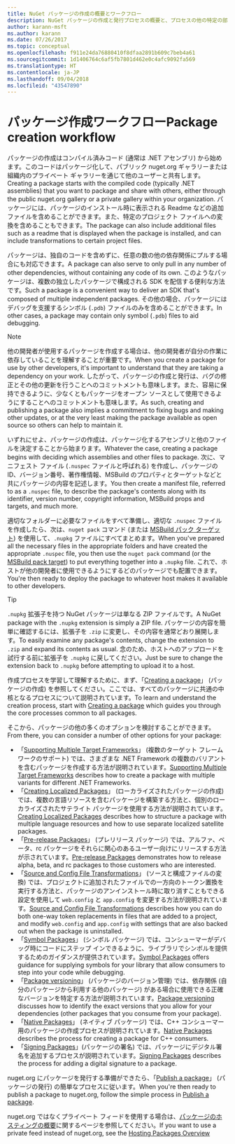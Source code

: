 ```yaml
---
title: NuGet パッケージの作成の概要とワークフロー
description: NuGet パッケージの作成と発行プロセスの概要と、プロセスの他の特定の部分へのリンク。
author: karann-msft
ms.author: karann
ms.date: 07/26/2017
ms.topic: conceptual
ms.openlocfilehash: f911e24da76880410f8dfaa2891b609c7beb4a61
ms.sourcegitcommit: 1d1406764c6af5fb7801d462e0c4afc9092fa569
ms.translationtype: HT
ms.contentlocale: ja-JP
ms.lasthandoff: 09/04/2018
ms.locfileid: "43547890"
---
```

# <a name="package-creation-workflow"></a><span data-ttu-id="6abdc-103">パッケージ作成ワークフロー</span><span class="sxs-lookup"><span data-stu-id="6abdc-103">Package creation workflow</span></span>

<span data-ttu-id="6abdc-104">パッケージの作成はコンパイル済みコード (通常は .NET アセンブリ) から始めます。このコードはパッケージ化して、パブリック nuget.org ギャラリーまたは組織内のプライベート ギャラリーを通じて他のユーザーと共有します。</span><span class="sxs-lookup"><span data-stu-id="6abdc-104">Creating a package starts with the compiled code (typically .NET assemblies) that you want to package and share with others, either through the public nuget.org gallery or a private gallery within your organization.</span></span> <span data-ttu-id="6abdc-105">パッケージには、パッケージのインストール時に表示される Readme などの追加ファイルを含めることができます。また、特定のプロジェクト ファイルへの変換を含めることもできます。</span><span class="sxs-lookup"><span data-stu-id="6abdc-105">The package can also include additional files such as a readme that is displayed when the package is installed, and can include transformations to certain project files.</span></span>

<span data-ttu-id="6abdc-106">パッケージは、独自のコードを含めずに、任意の数の他の依存関係にプルする場合にも対応できます。</span><span class="sxs-lookup"><span data-stu-id="6abdc-106">A package can also serve to only pull in any number of other dependencies, without containing any code of its own.</span></span> <span data-ttu-id="6abdc-107">このようなパッケージは、複数の独立したパッケージで構成される SDK を配信する便利な方法です。</span><span class="sxs-lookup"><span data-stu-id="6abdc-107">Such a package is a convenient way to deliver an SDK that's composed of multiple independent packages.</span></span> <span data-ttu-id="6abdc-108">その他の場合、パッケージにはデバッグを支援するシンボル (`.pdb`) ファイルのみを含めることができます。</span><span class="sxs-lookup"><span data-stu-id="6abdc-108">In other cases, a package may contain only symbol (`.pdb`) files to aid debugging.</span></span>

> [!Note]
> <span data-ttu-id="6abdc-109">他の開発者が使用するパッケージを作成する場合は、他の開発者が自分の作業に依存していることを理解することが重要です。</span><span class="sxs-lookup"><span data-stu-id="6abdc-109">When you create a package for use by other developers, it's important to understand that they are taking a dependency on your work.</span></span> <span data-ttu-id="6abdc-110">したがって、パッケージの作成と発行は、バグの修正とその他の更新を行うことへのコミットメントも意味します。また、容易に保持できるように、少なくともパッケージをオープン ソースとして使用できるようにすることへのコミットメントも意味します。</span><span class="sxs-lookup"><span data-stu-id="6abdc-110">As such, creating and publishing a package also implies a commitment to fixing bugs and making other updates, or at the very least making the package available as open source so others can help to maintain it.</span></span>

<span data-ttu-id="6abdc-111">いずれにせよ、パッケージの作成は、パッケージ化するアセンブリと他のファイルを決定することから始まります。</span><span class="sxs-lookup"><span data-stu-id="6abdc-111">Whatever the case, creating a package begins with deciding which assemblies and other files to package.</span></span> <span data-ttu-id="6abdc-112">次に、マニフェスト ファイル (`.nuspec` ファイルと呼ばれる) を作成し、パッケージの ID、バージョン番号、著作権情報、MSBuild のプロパティとターゲットなどと共にパッケージの内容を記述します。</span><span class="sxs-lookup"><span data-stu-id="6abdc-112">You then create a manifest file, referred to as a `.nuspec` file, to describe the package's contents along with its identifier, version number, copyright information, MSBuild props and targets, and much more.</span></span>

<span data-ttu-id="6abdc-113">適切なフォルダーに必要なファイルをすべて準備し、適切な `.nuspec` ファイルを作成したら、次は、`nuget pack` コマンド (または [MSBuild パック ターゲット](../reference/msbuild-targets.md)) を使用して、`.nupkg` ファイルにすべてまとめます。</span><span class="sxs-lookup"><span data-stu-id="6abdc-113">When you've prepared all the necessary files in the appropriate folders and have created the appropriate `.nuspec` file, you then use the `nuget pack` command (or the [MSBuild pack target](../reference/msbuild-targets.md)) to put everything together into a `.nupkg` file.</span></span> <span data-ttu-id="6abdc-114">これで、ホストが他の開発者に使用できるようにするどのパッケージでも配置できます。</span><span class="sxs-lookup"><span data-stu-id="6abdc-114">You're then ready to deploy the package to whatever host makes it available to other developers.</span></span>

> [!Tip]
> <span data-ttu-id="6abdc-115">`.nupkg` 拡張子を持つ NuGet パッケージは単なる ZIP ファイルです。</span><span class="sxs-lookup"><span data-stu-id="6abdc-115">A NuGet package with the `.nupkg` extension is simply a ZIP file.</span></span> <span data-ttu-id="6abdc-116">パッケージの内容を簡単に確認するには、拡張子を `.zip` に変更し、その内容を通常どおり展開します。</span><span class="sxs-lookup"><span data-stu-id="6abdc-116">To easily examine any package's contents, change the extension to `.zip` and expand its contents as usual.</span></span> <span data-ttu-id="6abdc-117">念のため、ホストへのアップロードを試行する前に拡張子を `.nupkg` に戻してください。</span><span class="sxs-lookup"><span data-stu-id="6abdc-117">Just be sure to change the extension back to `.nupkg` before attempting to upload it to a host.</span></span>

<span data-ttu-id="6abdc-118">作成プロセスを学習して理解するために、まず、「[Creating a package](../create-packages/creating-a-package.md)」 (パッケージの作成) を参照してください。ここでは、すべてのパッケージに共通の中核となるプロセスについて説明されています。</span><span class="sxs-lookup"><span data-stu-id="6abdc-118">To learn and understand the creation process, start with [Creating a package](../create-packages/creating-a-package.md) which guides you through the core processes common to all packages.</span></span>

<span data-ttu-id="6abdc-119">そこから、パッケージの他の多くのオプションを検討することができます。</span><span class="sxs-lookup"><span data-stu-id="6abdc-119">From there, you can consider a number of other options for your package:</span></span>

- <span data-ttu-id="6abdc-120">「[Supporting Multiple Target Frameworks](../create-packages/supporting-multiple-target-frameworks.md)」 (複数のターゲット フレームワークのサポート) では、さまざまな .NET Framework の複数のバリアントを含むパッケージを作成する方法が説明されています。</span><span class="sxs-lookup"><span data-stu-id="6abdc-120">[Supporting Multiple Target Frameworks](../create-packages/supporting-multiple-target-frameworks.md) describes how to create a package with multiple variants for different .NET Frameworks.</span></span>
- <span data-ttu-id="6abdc-121">「[Creating Localized Packages](../create-packages/creating-localized-packages.md)」 (ローカライズされたパッケージの作成) では、複数の言語リソースを含むパッケージを構築する方法と、個別のローカライズされたサテライト パッケージを使用する方法が説明されています。</span><span class="sxs-lookup"><span data-stu-id="6abdc-121">[Creating Localized Packages](../create-packages/creating-localized-packages.md) describes how to structure a package with multiple language resources and how to use separate localized satellite packages.</span></span>
- <span data-ttu-id="6abdc-122">「[Pre-release Packages](../create-packages/prerelease-packages.md)」 (プレリリース パッケージ) では、アルファ、ベータ、rc パッケージをそれらに関心のあるユーザー向けにリリースする方法が示されています。</span><span class="sxs-lookup"><span data-stu-id="6abdc-122">[Pre-release Packages](../create-packages/prerelease-packages.md) demonstrates how to release alpha, beta, and rc packages to those customers who are interested.</span></span>
- <span data-ttu-id="6abdc-123">「[Source and Config File Transformations](../create-packages/source-and-config-file-transformations.md)」 (ソースと構成ファイルの変換) では、プロジェクトに追加されたファイルでの一方向のトークン置換を実行する方法と、パッケージのアンインストール時に取り消すこともできる設定を使用して `web.config` と `app.config` を変更する方法が説明されています。</span><span class="sxs-lookup"><span data-stu-id="6abdc-123">[Source and Config File Transformations](../create-packages/source-and-config-file-transformations.md) describes how you can do both one-way token replacements in files that are added to a project, and modify `web.config` and `app.config` with settings that are also backed out when the package is uninstalled.</span></span>
- <span data-ttu-id="6abdc-124">「[Symbol Packages](../create-packages/symbol-packages.md)」 (シンボル パッケージ) では、コンシューマーがデバッグ時にコードにステップ インできるように、ライブラリでシンボルを提供するためのガイダンスが提供されています。</span><span class="sxs-lookup"><span data-stu-id="6abdc-124">[Symbol Packages](../create-packages/symbol-packages.md) offers guidance for supplying symbols for your library that allow consumers to step into your code while debugging.</span></span>
- <span data-ttu-id="6abdc-125">「[Package versioning](../reference/package-versioning.md)」 (パッケージのバージョン管理) では、依存関係 (自分のパッケージから利用する他のパッケージ) がある場合に使用できる正確なバージョンを特定する方法が説明されています。</span><span class="sxs-lookup"><span data-stu-id="6abdc-125">[Package versioning](../reference/package-versioning.md) discusses how to identify the exact versions that you allow for your dependencies (other packages that you consume from your package).</span></span>
- <span data-ttu-id="6abdc-126">「[Native Packages](../create-packages/native-packages.md)」 (ネイティブ パッケージ) では、C++ コンシューマー用のパッケージの作成プロセスが説明されています。</span><span class="sxs-lookup"><span data-stu-id="6abdc-126">[Native Packages](../create-packages/native-packages.md) describes the process for creating a package for C++ consumers.</span></span>
- <span data-ttu-id="6abdc-127">「[Signing Packages](../create-packages/sign-a-package.md)」(パッケージの署名) では、パッケージにデジタル署名を追加するプロセスが説明されています。</span><span class="sxs-lookup"><span data-stu-id="6abdc-127">[Signing Packages](../create-packages/sign-a-package.md) describes the process for adding a digital signature to a package.</span></span>

<span data-ttu-id="6abdc-128">nuget.org にパッケージを発行する準備ができたら、「[Publish a package](../create-packages/publish-a-package.md)」 (パッケージの発行) の簡単なプロセスに従います。</span><span class="sxs-lookup"><span data-stu-id="6abdc-128">When you're then ready to publish a package to nuget.org, follow the simple process in [Publish a package](../create-packages/publish-a-package.md).</span></span>

<span data-ttu-id="6abdc-129">nuget.org ではなくプライベート フィードを使用する場合は、[パッケージのホスティングの概要](../hosting-packages/overview.md)に関するページを参照してください。</span><span class="sxs-lookup"><span data-stu-id="6abdc-129">If you want to use a private feed instead of nuget.org, see the [Hosting Packages Overview](../hosting-packages/overview.md)</span></span>
